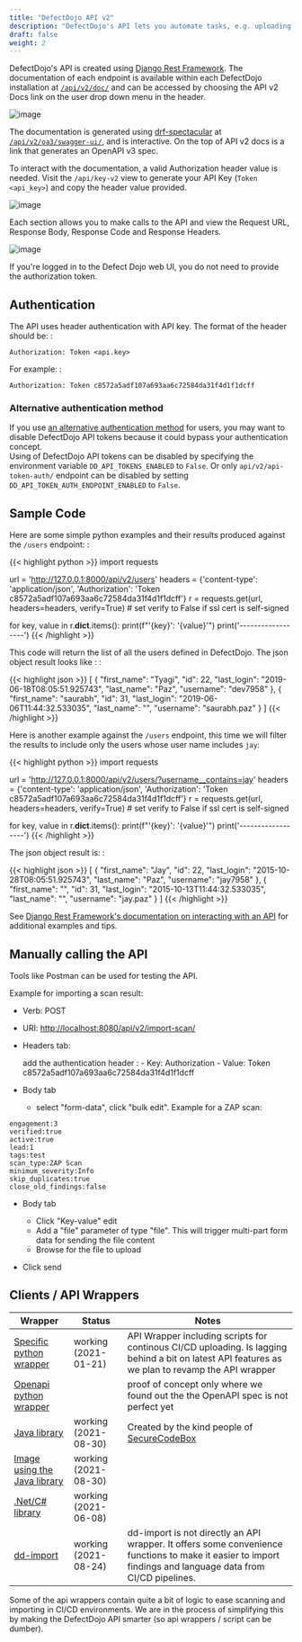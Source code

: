 ```yaml
---
title: "DefectDojo API v2"
description: "DefectDojo's API lets you automate tasks, e.g. uploading scan reports in CI/CD pipelines."
draft: false
weight: 2
---
```





DefectDojo\'s API is created using [Django Rest
Framework](http://www.django-rest-framework.org/). The documentation of
each endpoint is available within each DefectDojo installation at
[`/api/v2/doc/`](https://demo.defectdojo.org/api/v2/) and can be accessed by choosing the API v2
Docs link on the user drop down menu in the header. 

![image](../../images/api_v2_1.png)

The documentation is generated using [drf-spectacular](https://drf-spectacular.readthedocs.io/) at [`/api/v2/oa3/swagger-ui/`](https://demo.defectdojo.org/api/v2/oa3/swagger-ui/), and is
interactive. On the top of API v2 docs is a link that generates an OpenAPI v3 spec.

To interact with the documentation, a valid Authorization header value
is needed. Visit the `/api/key-v2` view to generate your
API Key (`Token <api_key>`) and copy the header value provided.

![image](../../images/api_v2_2.png)

Each section allows you to make calls to the API and view the Request
URL, Response Body, Response Code and Response Headers.

![image](../../images/api_v2_3.png)

If you're logged in to the Defect Dojo web UI, you do not need to provide the authorization token.

## Authentication

The API uses header authentication with API key. The format of the
header should be: :

    Authorization: Token <api.key>

For example: :

    Authorization: Token c8572a5adf107a693aa6c72584da31f4d1f1dcff

### Alternative authentication method

If you use [an alternative authentication method](../social-authentication/) for users, you may want to disable DefectDojo API tokens because it could bypass your authentication concept. \
Using of DefectDojo API tokens can be disabled by specifying the environment variable `DD_API_TOKENS_ENABLED` to `False`.
Or only `api/v2/api-token-auth/` endpoint can be disabled by setting `DD_API_TOKEN_AUTH_ENDPOINT_ENABLED` to `False`.

## Sample Code

Here are some simple python examples and their results produced against
the `/users` endpoint: :

{{< highlight python >}}
import requests

url = 'http://127.0.0.1:8000/api/v2/users'
headers = {'content-type': 'application/json',
            'Authorization': 'Token c8572a5adf107a693aa6c72584da31f4d1f1dcff'}
r = requests.get(url, headers=headers, verify=True) # set verify to False if ssl cert is self-signed

for key, value in r.__dict__.items():
  print(f"'{key}': '{value}'")
  print('------------------')
{{< /highlight >}}

This code will return the list of all the users defined in DefectDojo.
The json object result looks like : :

{{< highlight json >}}
    [
        {
          "first_name": "Tyagi",
          "id": 22,
          "last_login": "2019-06-18T08:05:51.925743",
          "last_name": "Paz",
          "username": "dev7958"
        },
        {
          "first_name": "saurabh",
          "id": 31,
          "last_login": "2019-06-06T11:44:32.533035",
          "last_name": "",
          "username": "saurabh.paz"
        }
    ]
{{< /highlight >}}

Here is another example against the `/users` endpoint, this
time we will filter the results to include only the users whose user
name includes `jay`:

{{< highlight python >}}
import requests

url = 'http://127.0.0.1:8000/api/v2/users/?username__contains=jay'
headers = {'content-type': 'application/json',
            'Authorization': 'Token c8572a5adf107a693aa6c72584da31f4d1f1dcff'}
r = requests.get(url, headers=headers, verify=True) # set verify to False if ssl cert is self-signed

for key, value in r.__dict__.items():
  print(f"'{key}': '{value}'")
  print('------------------')
{{< /highlight >}}

The json object result is: :

{{< highlight json >}}
[
    {
        "first_name": "Jay",
        "id": 22,
        "last_login": "2015-10-28T08:05:51.925743",
        "last_name": "Paz",
        "username": "jay7958"
    },
    {
        "first_name": "",
        "id": 31,
        "last_login": "2015-10-13T11:44:32.533035",
        "last_name": "",
        "username": "jay.paz"
    }
]
{{< /highlight >}}

See [Django Rest Framework\'s documentation on interacting with an
API](http://www.django-rest-framework.org/topics/api-clients/) for
additional examples and tips.

## Manually calling the API

Tools like Postman can be used for testing the API.

Example for importing a scan result:

-   Verb: POST
-   URI: <http://localhost:8080/api/v2/import-scan/>
-   Headers tab:

    add the authentication header
    :   -   Key: Authorization
        -   Value: Token c8572a5adf107a693aa6c72584da31f4d1f1dcff

-   Body tab

    -   select \"form-data\", click \"bulk edit\". Example for a ZAP scan:

<!-- -->

    engagement:3
    verified:true
    active:true
    lead:1
    tags:test
    scan_type:ZAP Scan
    minimum_severity:Info
    skip_duplicates:true
    close_old_findings:false

-   Body tab

       -   Click \"Key-value\" edit
       -   Add a \"file\" parameter of type \"file\". This will trigger
            multi-part form data for sending the file content
       -   Browse for the file to upload

-   Click send

## Clients / API Wrappers

| Wrapper                      | Status                   | Notes |
| -----------------------------| ------------------------| ------------------------|
| [Specific python wrapper](https://github.com/DefectDojo/defectdojo_api)      | working (2021-01-21)    | API Wrapper including scripts for continous CI/CD uploading. Is lagging behind a bit on latest API features as we plan to revamp the API wrapper |
| [Openapi python wrapper](https://github.com/alles-klar/defectdojo-api-v2-client)       | | proof of concept only where we found out the the OpenAPI spec is not perfect yet |
| [Java library](https://github.com/secureCodeBox/defectdojo-client-java)                 | working (2021-08-30)    | Created by the kind people of [SecureCodeBox](https://github.com/secureCodeBox/secureCodeBox) |
| [Image using the Java library](https://github.com/SDA-SE/defectdojo-client) | working (2021-08-30)    | |
| [.Net/C# library](https://www.nuget.org/packages/DefectDojo.Api/)              | working (2021-06-08)    | |
| [dd-import](https://github.com/MaibornWolff/dd-import)                    | working (2021-08-24)    | dd-import is not directly an API wrapper. It offers some convenience functions to make it easier to import findings and language data from CI/CD pipelines. |

Some of the api wrappers contain quite a bit of logic to ease scanning and importing in CI/CD environments. We are in the process of simplifying this by making the DefectDojo API smarter (so api wrappers / script can be dumber).
